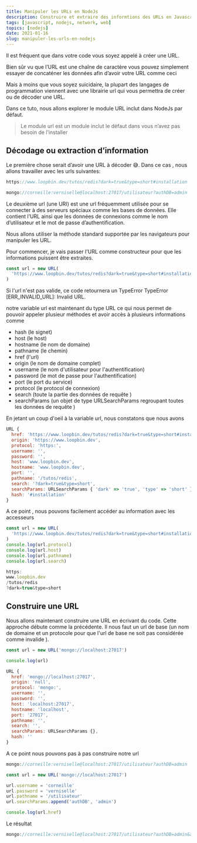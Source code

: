 ```yaml
---
title: Manipuler les URLs en NodeJs
description: Construire et extraire des informtions des URLs en Javascript
tags: [javascript, nodejs, network, web]
topics: [nodejs]
date: 2021-01-16
slug: manipuler-les-urls-en-nodejs
---
```


Il est fréquent que dans votre code vous soyez appelé à créer une URL.

Bien sûr vu que l’URL est une chaîne de caractère vous pouvez simplement essayer de concaténer les données afin d’avoir votre URL comme ceci

Mais à moins que vous soyez suicidaire, la plupart des langages de programmation viennent avec une librairie url qui vous permettra de créer ou de décoder une URL.

Dans ce tuto, nous allons explorer le module URL inclut dans NodeJs par défaut.

<action-button type="github" text="Code sur Github" link="https://github.com/CorneilleEdi/loopbin-tutos/tree/main/manipuler-les-urls-en-nodejs"></action-button>

> Le module url est un module inclut le défaut dans vous n’avez pas besoin de l’installer

## Décodage ou extraction d’information

Le première chose serait d’avoir une URL à décoder 😅. Dans ce cas , nous allons travailler avec les urls suivantes:

```js
https://www.loopbin.dev/tutos/redis?dark=true&type=short#installation
```

```js
mongo://corneille:verniselle@localhost:27017/utilisateur?authDB=admin
```

Le deuxième url (une URI) est une url fréquemment utilisée pour se connecter à des serveurs spéciaux comme les bases de données. Elle contient l’URL ainsi que les données de connexions comme le nom d’utilisateur et le mot de passe d’authentification.

Nous allons utiliser la méthode standard supportée par les navigateurs pour manipuler les URL.

Pour commencer, je vais passer l'URL comme constructeur pour que les informations puissent être extraites.

```js
const url = new URL(
  'https://www.loopbin.dev/tutos/redis?dark=true&type=short#installation'
)
```

Si l'url n'est pas valide, ce code retournera un TypeError TypeError [ERR_INVALID_URL]: Invalid URL.

notre variable url est maintenant du type URL ce qui nous permet de pouvoir appeler plusieur méthodes et avoir accès à plusieurs informations comme

- hash (le signet)
- host (le host)
- hostname (le nom de domaine)
- pathname (le chemin)
- href (l'url)
- origin (le nom de domaine complet)
- username (le nom d'utilisateur pour l'authentification)
- password (le mot de passe pour l'authentification)
- port (le port du service)
- protocol (le protocol de connexion)
- search (toute la partie des données de requête )
- searchParams (un objet de type URLSearchParams regroupant toutes les données de requête )

En jetant un coup d'oeil à la variable url, nous constatons que nous avons

```js
URL {
  href: 'https://www.loopbin.dev/tutos/redis?dark=true&type=short#installation',
  origin: 'https://www.loopbin.dev',
  protocol: 'https:',
  username: '',
  password: '',
  host: 'www.loopbin.dev',
  hostname: 'www.loopbin.dev',
  port: '',
  pathname: '/tutos/redis',
  search: '?dark=true&type=short',
  searchParams: URLSearchParams { 'dark' => 'true', 'type' => 'short' },
  hash: '#installation'
}
```

A ce point , nous pouvons facilement accéder au information avec les accesseurs

```js
const url = new URL(
  'https://www.loopbin.dev/tutos/redis?dark=true&type=short#installation'
)
console.log(url.protocol)
console.log(url.host)
console.log(url.pathname)
console.log(url.search)
```

```js
https:
www.loopbin.dev
/tutos/redis
?dark=true&type=short
```

## Construire une URL

Nous allons maintenant construire une URL en écrivant du code. Cette approche débute comme la précédente. Il nous faut un url de base (un nom de domaine et un protocole pour que l'url de base ne soit pas considérée comme invalide ).

```js
const url = new URL('mongo://localhost:27017')

console.log(url)
```

```js
URL {
  href: 'mongo://localhost:27017',
  origin: 'null',
  protocol: 'mongo:',
  username: '',
  password: '',
  host: 'localhost:27017',
  hostname: 'localhost',
  port: '27017',
  pathname: '',
  search: '',
  searchParams: URLSearchParams {},
  hash: ''
}
```

A ce point nous pouvons pas à pas construire notre url

```js
mongo://corneille:verniselle@localhost:27017/utilisateur?authDB=admin
```

```js
const url = new URL('mongo://localhost:27017')

url.username = 'corneille'
url.password = 'verniselle'
url.pathname = '/utilisateur'
url.searchParams.append('authDB', 'admin')

console.log(url.href)
```

Le résultat

```js
mongo://corneille:verniselle@localhost:27017/utilisateur?authDB=admin&authDB=admin
```
